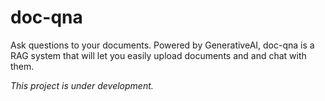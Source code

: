 # doc-qna

Ask questions to your documents. Powered by GenerativeAI, doc-qna is a RAG system that will let you easily upload documents and and chat with them.

_This project is under development._
